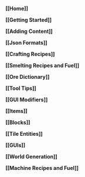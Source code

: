 __[[Home]]__

__[[Getting Started]]__

__[[Adding Content]]__

__[[Json Formats]]__

__[[Crafting Recipes]]__

__[[Smelting Recipes and Fuel]]__

__[[Ore Dictionary]]__

__[[Tool Tips]]__

__[[GUI Modifiers]]__

__[[Items]]__

__[[Blocks]]__

__[[Tile Entities]]__

__[[GUIs]]__

__[[World Generation]]__

__[[Machine Recipes and Fuel]]__